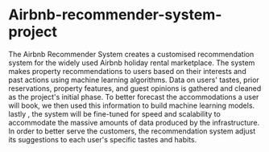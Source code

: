 # Airbnb-recommender-system-project
The Airbnb Recommender System creates a customised recommendation system for the widely used Airbnb holiday rental marketplace. The system makes property recommendations to users based on their interests and past actions using machine learning algorithms.
Data on users' tastes, prior reservations, property features, and guest opinions is gathered and cleaned as the project's initial phase. To better forecast the accommodations a user will book, we then used this information to build machine learning models.
lastly , the system will be fine-tuned for speed and scalability to accommodate the massive amounts of data produced by the infrastructure. In order to better serve the customers, the recommendation system adjust its suggestions to each user's specific tastes and habits.
